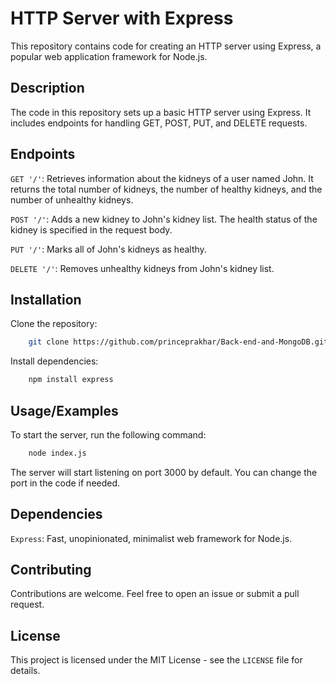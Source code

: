 
# HTTP Server with Express

This repository contains code for creating an HTTP server using Express, a popular web application framework for Node.js.


## Description
The code in this repository sets up a basic HTTP server using Express. It includes endpoints for handling GET, POST, PUT, and DELETE requests.
## Endpoints
`GET '/'`: Retrieves information about the kidneys of a user named John. It returns the total number of kidneys, the number of healthy kidneys, and the number of unhealthy kidneys.

`POST '/'`: Adds a new kidney to John's kidney list. The health status of the kidney is specified in the request body.

`PUT '/'`: Marks all of John's kidneys as healthy.

`DELETE '/'`: Removes unhealthy kidneys from John's kidney list.


## Installation

Clone the repository:

```bash
    git clone https://github.com/princeprakhar/Back-end-and-MongoDB.git

```
Install dependencies:
```bash
    npm install express

```

## Usage/Examples
To start the server, run the following command:
```bash
    node index.js
```

The server will start listening on port 3000 by default. You can change the port in the code if needed.
## Dependencies
`Express`: Fast, unopinionated, minimalist web framework for Node.js.
## Contributing
Contributions are welcome. Feel free to open an issue or submit a pull request.
## License
This project is licensed under the MIT License - see the `LICENSE` file for details.

